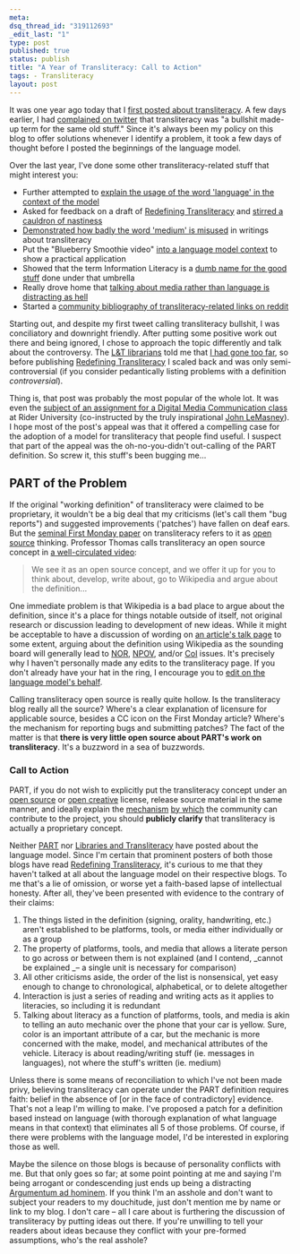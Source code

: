 ```yaml
--- 
meta: 
dsq_thread_id: "319112693" 
_edit_last: "1" 
type: post 
published: true 
status: publish 
title: "A Year of Transliteracy: Call to Action" 
tags: - Transliteracy 
layout: post 
--- 
```


It was one year ago today that I [first posted about transliteracy](http://hawidu.com/2010/05/31/on-transliteracy/). A few days earlier, I had [complained on twitter](http://twitter.com/ao5357/status/14842494520) that transliteracy was "a bullshit made-up term for the same old stuff." Since it's always been my policy on this blog to offer solutions whenever I identify a problem, it took a few days of thought before I posted the beginnings of the language model.

Over the last year, I've done some other transliteracy-related stuff that might interest you: 

  * Further attempted to [explain the usage of the word 'language' in the context of the model](http://hawidu.com/2010/06/18/speaking-the-same-language/)
  * Asked for feedback on a draft of [Redefining Transliteracy](http://hawidu.com/2010/11/12/redefining-transliteracy/) and [stirred a cauldron of nastiness](https://groups.google.com/d/topic/librariesandtransliteracy/ue3rnwF8j9g/discussion)
  * [Demonstrated how badly the word 'medium' is misused](http://hawidu.com/2010/12/05/further-refining-transliteracy/) in writings about transliteracy
  * Put the "Blueberry Smoothie video" [into a language model context](http://hawidu.com/2010/12/27/languages-of-a-blueberry-smoothie/) to show a practical application
  * Showed that the term Information Literacy is a [dumb name for the good stuff](http://hawidu.com/2010/12/30/il-communication/) done under that umbrella
  * Really drove home that [talking about media rather than language is distracting as hell](http://hawidu.com/2011/03/30/matters-of-media/)
  * Started a [community bibliography of transliteracy-related links on reddit](http://www.reddit.com/r/transliteracy)

Starting out, and despite my first tweet calling transliteracy bullshit, I was conciliatory and downright friendly. After putting some positive work out there and being ignored, I chose to approach the topic differently and talk about the controversy. The [L&T librarians](http://librariesandtransliteracy.wordpress.com/) told me that [I had gone too far](https://groups.google.com/d/topic/librariesandtransliteracy/ue3rnwF8j9g/discussion), so before publishing [Redefining Transliteracy](http://hawidu.com/2010/11/12/redefining-transliteracy/) I scaled back and was only semi-controversial (if you consider pedantically listing problems with a definition _controversial_).

Thing is, that post was probably the most popular of the whole lot. It was even the [subject of an assignment for a Digital Media Communication class](http://comm563.wordpress.com/) at Rider University (co-instructed by the truly inspirational [John LeMasney](http://twitter.com/lemasney)). I hope most of the post's appeal was that it offered a compelling case for the adoption of a model for transliteracy that people find useful. I suspect that part of the appeal was the oh-no-you-didn't out-calling of the PART definition. So screw it, this stuff's been bugging me…

## PART of the Problem

If the original "working definition" of transliteracy were claimed to be proprietary, it wouldn't be a big deal that my criticisms (let's call them "bug reports") and suggested improvements ('patches') have fallen on deaf ears. But the [seminal First Monday paper](http://firstmonday.org/htbin/cgiwrap/bin/ojs/index.php/fm/article/viewArticle/2060/1908) on transliteracy refers to it as [open source](http://en.wikipedia.org/wiki/Open_source) thinking. Professor Thomas calls transliteracy an open source concept in [a well-circulated video](http://vimeo.com/2831405):

> We see it as an open source concept, and we offer it up for you to think about, develop, write about, go to Wikipedia and argue about the definition...

One immediate problem is that Wikipedia is a bad place to argue about the definition, since it's a place for things notable outside of itself, not original research or discussion leading to development of new ideas. While it might be acceptable to have a discussion of wording on [an article's talk page](http://en.wikipedia.org/wiki/Talk:Transliteracy) to some extent, arguing about the definition using Wikipedia as the sounding board will generally lead to [NOR](http://en.wikipedia.org/wiki/Wikipedia:No_original_research), [NPOV](http://en.wikipedia.org/wiki/Wikipedia:Neutral_point_of_view), and/or [CoI](http://en.wikipedia.org/wiki/Wikipedia:Conflict_of_interest#Citing_oneself) issues. It's precisely why I haven't personally made any edits to the transliteracy page. If you don't already have your hat in the ring, I encourage you to [edit on the language model's behalf](http://en.wikipedia.org/wiki/Transliteracy).

Calling transliteracy open source is really quite hollow. Is the transliteracy blog really all the source? Where's a clear explanation of licensure for applicable source, besides a CC icon on the First Monday article? Where's the mechanism for reporting bugs and submitting patches? The fact of the matter is that **there is very little open source about PART's work on transliteracy**. It's a buzzword in a sea of buzzwords.

### Call to Action

PART, if you do not wish to explicitly put the transliteracy concept under an [open source](http://en.wikipedia.org/wiki/Comparison_of_free_software_licenses) or [open creative](http://creativecommons.org/licenses/) license, release source material in the same manner, and ideally explain the [mechanism](http://en.wikipedia.org/wiki/Comparison_of_revision_control_software) [by which](http://en.wikipedia.org/wiki/Comparison_of_issue_tracking_systems) the community can contribute to the project, you should **publicly clarify** that transliteracy is actually a proprietary concept.

Neither [PART](http://nlabnetworks.typepad.com/transliteracy/) nor [Libraries and Transliteracy](http://librariesandtransliteracy.wordpress.com/) have posted about the language model. Since I'm certain that prominent posters of both those blogs have read [Redefining Transliteracy](http://hawidu.com/2010/11/12/redefining-transliteracy/), it's curious to me that they haven't talked at all about the language model on their respective blogs. To me that's a lie of omission, or worse yet a faith-based lapse of intellectual honesty. After all, they've been presented with evidence to the contrary of their claims:

  1. The things listed in the definition (signing, orality, handwriting, etc.) aren't established to be platforms, tools, or media either individually or as a group
  2. The property of platforms, tools, and media that allows a literate person to go across or between them is not explained (and I contend, _cannot be explained _– a single unit is necessary for comparison)
  3. All other criticisms aside, the order of the list is nonsensical, yet easy enough to change to chronological, alphabetical, or to delete altogether
  4. Interaction is just a series of reading and writing acts as it applies to literacies, so including it is redundant
  5. Talking about literacy as a function of platforms, tools, and media is akin to telling an auto mechanic over the phone that your car is yellow. Sure, color is an important attribute of a car, but the mechanic is more concerned with the make, model, and mechanical attributes of the vehicle. Literacy is about reading/writing stuff (ie. messages in languages), not where the stuff's written (ie. medium)

Unless there is some means of reconciliation to which I've not been made privy, believing transliteracy can operate under the PART definition requires faith: belief in the absence of [or in the face of contradictory] evidence. That's not a leap I'm willing to make. I've proposed a patch for a definition based instead on language (with thorough explanation of what language means in that context) that eliminates all 5 of those problems. Of course, if there were problems with the language model, I'd be interested in exploring those as well.

Maybe the silence on those blogs is because of personality conflicts with me. But that only goes so far; at some point pointing at me and saying I'm being arrogant or condescending just ends up being a distracting [Argumentum ad hominem](http://en.wikipedia.org/wiki/Argumentum_ad_hominem). If you think I'm an asshole and don't want to subject your readers to my douchitude, just don't mention me by name or link to my blog. I don't care – all I care about is furthering the discussion of transliteracy by putting ideas out there. If you're unwilling to tell your readers about ideas because they conflict with your pre-formed assumptions, who's the real asshole?